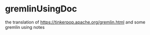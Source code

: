 # gremlinUsingDoc
the translation of https://tinkerpop.apache.org/gremlin.html and some gremlin using notes
